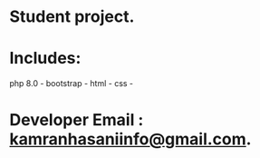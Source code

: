 # Student project.
# Includes:
php 8.0 -
bootstrap -
html -
css -
# Developer Email : kamranhasaniinfo@gmail.com.

